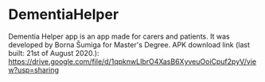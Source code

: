 # DementiaHelper
Dementia Helper app is an app made for carers and patients. It was developed by Borna Šumiga for Master's Degree.
APK download link (last built: 21st of August 2020.): https://drive.google.com/file/d/1qpknwLIbrO4XasB6XyveuOoiCpuf2pyV/view?usp=sharing
